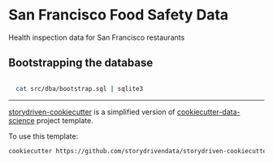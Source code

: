 San Francisco Food Safety Data
==============================

Health inspection data for San Francisco restaurants



## Bootstrapping the database


```sh

  cat src/dba/bootstrap.sql | sqlite3

```












--------


[storydriven-cookiecutter](https://github.com/storydrivendata/storydriven-cookiecutter) is a simplified version of [cookiecutter-data-science](https://drivendata.github.io/cookiecutter-data-science/) project template.


To use this template:

```sh
cookiecutter https://github.com/storydrivendata/storydriven-cookiecutter
```
